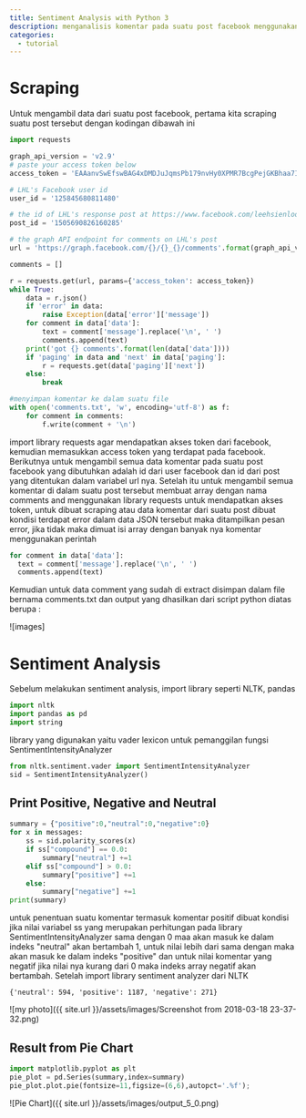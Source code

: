 ```yaml
---
title: Sentiment Analysis with Python 3
description: menganalisis komentar pada suatu post facebook menggunakan NLTK
categories:
  - tutorial
---
```


# Scraping


Untuk mengambil data dari suatu post facebook, pertama kita scraping suatu post tersebut dengan kodingan dibawah ini

```python
import requests

graph_api_version = 'v2.9'
# paste your access token below
access_token = 'EAAanvSwEfswBAG4xDMDJuJqmsPb179nvHy0XPMR7BcgPejGKBhaa7Iy0EaQu2W5PCOA92BcgiZA9nXJCJrFZBzKksVGwMCQHX7oq7lAXsn4YZBObZAZCI9kKa04m0eMsOpNoeZAwveKaZBu2cKQDUfycIM8zjbor0tbSplAABUlwQZDZD'

# LHL's Facebook user id
user_id = '125845680811480'

# the id of LHL's response post at https://www.facebook.com/leehsienloong/posts/1505690826160285
post_id = '1505690826160285'

# the graph API endpoint for comments on LHL's post
url = 'https://graph.facebook.com/{}/{}_{}/comments'.format(graph_api_version, user_id, post_id)

comments = []

r = requests.get(url, params={'access_token': access_token})
while True:
    data = r.json()
    if 'error' in data:
        raise Exception(data['error']['message'])
    for comment in data['data']:
        text = comment['message'].replace('\n', ' ')
        comments.append(text)
    print('got {} comments'.format(len(data['data'])))
    if 'paging' in data and 'next' in data['paging']:
        r = requests.get(data['paging']['next'])
    else:
        break

#menyimpan komentar ke dalam suatu file
with open('comments.txt', 'w', encoding='utf-8') as f:
    for comment in comments:
        f.write(comment + '\n')
```
import library requests agar mendapatkan akses token dari facebook, kemudian memasukkan access token yang terdapat pada facebook. Berikutnya untuk mengambil semua data komentar pada suatu post facebook yang dibutuhkan adalah id dari user facebook dan id dari post  yang ditentukan dalam variabel url nya. Setelah itu untuk mengambil semua komentar di dalam suatu post tersebut membuat array dengan nama comments and menggunakan library requests untuk mendapatkan akses token, untuk dibuat scraping atau data komentar dari suatu post dibuat kondisi terdapat error dalam data JSON tersebut maka ditampilkan pesan error, jika tidak maka dimuat isi array dengan banyak nya komentar menggunakan perintah
```python
for comment in data['data']:
  text = comment['message'].replace('\n', ' ')
  comments.append(text)
```

Kemudian untuk data comment yang sudah di extract disimpan dalam file bernama comments.txt dan output yang dhasilkan dari script python diatas berupa :

![images]

# Sentiment Analysis

Sebelum melakukan sentiment analysis, import library seperti NLTK, pandas
```python
import nltk
import pandas as pd
import string
```
library yang digunakan yaitu vader lexicon untuk pemanggilan fungsi SentimentIntensityAnalyzer
```python
from nltk.sentiment.vader import SentimentIntensityAnalyzer
sid = SentimentIntensityAnalyzer()
```
## Print Positive, Negative and Neutral

```Python
summary = {"positive":0,"neutral":0,"negative":0}
for x in messages:
    ss = sid.polarity_scores(x)
    if ss["compound"] == 0.0:
        summary["neutral"] +=1
    elif ss["compound"] > 0.0:
        summary["positive"] +=1
    else:
        summary["negative"] +=1
print(summary)
```

untuk penentuan suatu komentar termasuk komentar positif dibuat kondisi jika nilai variabel ss yang merupakan perhitungan pada library SentimentIntensityAnalyzer sama dengan 0 maa akan masuk ke dalam indeks "neutral" akan bertambah 1, untuk nilai lebih dari sama dengan maka akan masuk ke dalam indeks "positive" dan untuk nilai komentar yang negatif jika nilai nya kurang dari 0 maka indeks array negatif akan bertambah.
Setelah import library sentiment analyzer dari NLTK

```
{'neutral': 594, 'positive': 1187, 'negative': 271}
```

![my photo]({{ site.url }}/assets/images/Screenshot from 2018-03-18 23-37-32.png)


## Result from Pie Chart
```python
import matplotlib.pyplot as plt
pie_plot = pd.Series(summary,index=summary)
pie_plot.plot.pie(fontsize=11,figsize=(6,6),autopct='.%f');
```
![Pie Chart]({{ site.url }}/assets/images/output_5_0.png)
